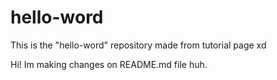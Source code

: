 # hello-word
This is the "hello-word" repository made from tutorial page xd

Hi! Im making changes on README.md file huh.
